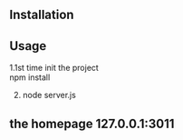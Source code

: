 Installation
------------

Usage
-----
1.1st time init the project<br/>
npm install<br/>

2. node server.js

the homepage 127.0.0.1:3011
-----